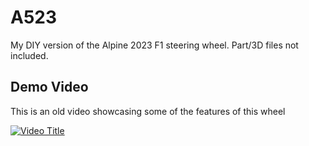 # A523
My DIY version of the Alpine 2023 F1 steering wheel. Part/3D files not included.


## Demo Video
This is an old video showcasing some of the features of this wheel 

[![Video Title](https://img.youtube.com/vi/NTbyPa67diI/0.jpg)](https://www.youtube.com/watch?v=NTbyPa67diI)
